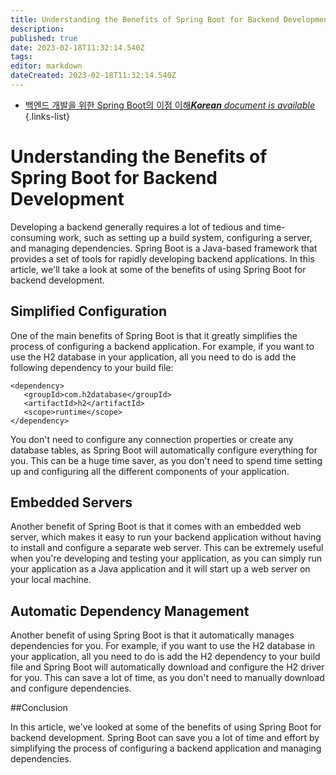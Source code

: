 ```yaml
---
title: Understanding the Benefits of Spring Boot for Backend Development
description: 
published: true
date: 2023-02-18T11:32:14.540Z
tags: 
editor: markdown
dateCreated: 2023-02-18T11:32:14.540Z
---
```


- [백엔드 개발을 위한 Spring Boot의 이점 이해***Korean** document is available*](/ko/Knowledge-base/Backend/understanding-the-benefits-of-spring-boot-for-backend-development)
{.links-list}


# Understanding the Benefits of Spring Boot for Backend Development

Developing a backend generally requires a lot of tedious and time-consuming work, such as setting up a build system, configuring a server, and managing dependencies. Spring Boot is a Java-based framework that provides a set of tools for rapidly developing backend applications. In this article, we'll take a look at some of the benefits of using Spring Boot for backend development.

## Simplified Configuration

One of the main benefits of Spring Boot is that it greatly simplifies the process of configuring a backend application. For example, if you want to use the H2 database in your application, all you need to do is add the following dependency to your build file:

```
<dependency>
   <groupId>com.h2database</groupId>
   <artifactId>h2</artifactId>
   <scope>runtime</scope>
</dependency>
```

You don't need to configure any connection properties or create any database tables, as Spring Boot will automatically configure everything for you. This can be a huge time saver, as you don't need to spend time setting up and configuring all the different components of your application.

## Embedded Servers

Another benefit of Spring Boot is that it comes with an embedded web server, which makes it easy to run your backend application without having to install and configure a separate web server. This can be extremely useful when you're developing and testing your application, as you can simply run your application as a Java application and it will start up a web server on your local machine.

## Automatic Dependency Management

Another benefit of using Spring Boot is that it automatically manages dependencies for you. For example, if you want to use the H2 database in your application, all you need to do is add the H2 dependency to your build file and Spring Boot will automatically download and configure the H2 driver for you. This can save a lot of time, as you don't need to manually download and configure dependencies.

##Conclusion

In this article, we've looked at some of the benefits of using Spring Boot for backend development. Spring Boot can save you a lot of time and effort by simplifying the process of configuring a backend application and managing dependencies.